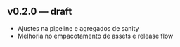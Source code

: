 ## v0.2.0 — draft
- Ajustes na pipeline e agregados de sanity
- Melhoria no empacotamento de assets e release flow
